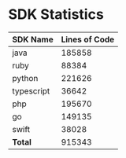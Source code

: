 # SDK Statistics

| SDK Name | Lines of Code |
| -------- | ------------- |
| java | 185858 |
| ruby | 88384 |
| python | 221626 |
| typescript | 36642 |
| php | 195670 |
| go | 149135 |
| swift | 38028 |
| **Total** | 915343 |
